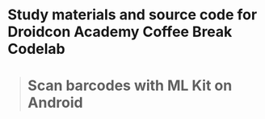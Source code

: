 # Study materials and source code for **Droidcon Academy** Coffee Break Codelab  
> # Scan barcodes with ML Kit on Android 
